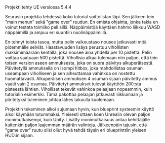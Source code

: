 Projekti tehty UE versiossa 5.4.4

Seurasin projektia tehdessä koko tutorial soittolistan läpi. Sen jälkeen tein "main menun" sekä "game over" ruudun. En omista ohjainta,
jonka takia en voinut testata toimiiko peli sillä. Näppäimistöä käyttäen hahmo liikkuu WASD näppäimillä ja ampuu eri suuntiin nuolinäppäimillä.

En tehnyt toista tasoa, mutta pelin vaikeustaso nousee jatkuvasti mitä pidemmälle selviät. Haastavuuden lisäys perustuu vihollisten 
maksimimäärään kentällä, joka nousee aina yhdellä per 10 pistettä. Pelin voittaa saatuaan 500 pistettä. Vihollisia alkaa tulemaan niin
paljon, että tein toisen version aseen ammuksesta, joka on suora päivitys alkuperäisestä. Päivitetyllä ammuksella on isompi hitbox,
joka mahdollistaa osuman useampaan viholliseen ja sen aiheuttamaa vahinkoa on nostettu huomattavasti. Alkuperäisen ammuksen 4 osuman
sijaan päivitetty ammus vaatii vain 2 osumaa. Päivitetyt ammukset tulevat käyttöön 200:sta pisteestä lähtien.
Viholliset tekevät vahinkoa pelaajaan nopeammin, kuin tutorialin esimerkki. Tämä pakottaa pelaajan jatkuvasti liikkumaan ja piiritetyksi tuleminen johtaa lähes takuulla kuolemaan.

Projektin tekeminen alkoi sujumaan hyvin, kun blueprint systeemin käyttö alkoi käymään tutummaksi. Yleisesti ottaen koen Unrealin olevan
paljon monimutkaisempi, kuin Unity. Lisätty monimutkaisuus antaa kehittäjälle kuitenkin paljon laajemman määrän valintoja. Jälkeenpäin
tajusin, että "game over" ruutu olisi ollut hyvä tehdä täysin eri blueprinttiin yleisen HUD:in sijaan.
